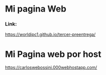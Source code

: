# Mi pagina Web
### Link:
https://worldipc1.github.io/tercer-preentrega/

# Mi Pagina web por host

https://carloswebossini.000webhostapp.com/